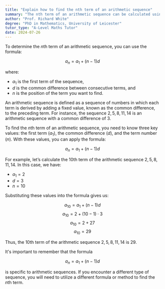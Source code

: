 ```yaml
---
title: "Explain how to find the nth term of an arithmetic sequence"
summary: "The nth term of an arithmetic sequence can be calculated using the formula: an = a1 + (n-1)d, where a1 is the first term, d is the common difference, and n is the term number."
author: "Prof. Richard White"
degree: "PhD in Mathematics, University of Leicester"
tutor_type: "A-Level Maths Tutor"
date: 2024-07-26
---
```


To determine the $n$th term of an arithmetic sequence, you can use the formula:

$$
a_n = a_1 + (n-1)d
$$

where:
- $a_1$ is the first term of the sequence,
- $d$ is the common difference between consecutive terms, and
- $n$ is the position of the term you want to find.

An arithmetic sequence is defined as a sequence of numbers in which each term is derived by adding a fixed value, known as the common difference, to the preceding term. For instance, the sequence $2, 5, 8, 11, 14$ is an arithmetic sequence with a common difference of $3$.

To find the $n$th term of an arithmetic sequence, you need to know three key values: the first term ($a_1$), the common difference ($d$), and the term number ($n$). With these values, you can apply the formula:

$$
a_n = a_1 + (n-1)d
$$

For example, let’s calculate the $10$th term of the arithmetic sequence $2, 5, 8, 11, 14$. In this case, we have:

- $a_1 = 2$
- $d = 3$
- $n = 10$

Substituting these values into the formula gives us:

$$
a_{10} = a_1 + (n-1)d
$$
$$
a_{10} = 2 + (10-1) \cdot 3
$$
$$
a_{10} = 2 + 27
$$
$$
a_{10} = 29
$$

Thus, the $10$th term of the arithmetic sequence $2, 5, 8, 11, 14$ is $29$.

It's important to remember that the formula 

$$
a_n = a_1 + (n-1)d
$$ 

is specific to arithmetic sequences. If you encounter a different type of sequence, you will need to utilize a different formula or method to find the $n$th term.
    